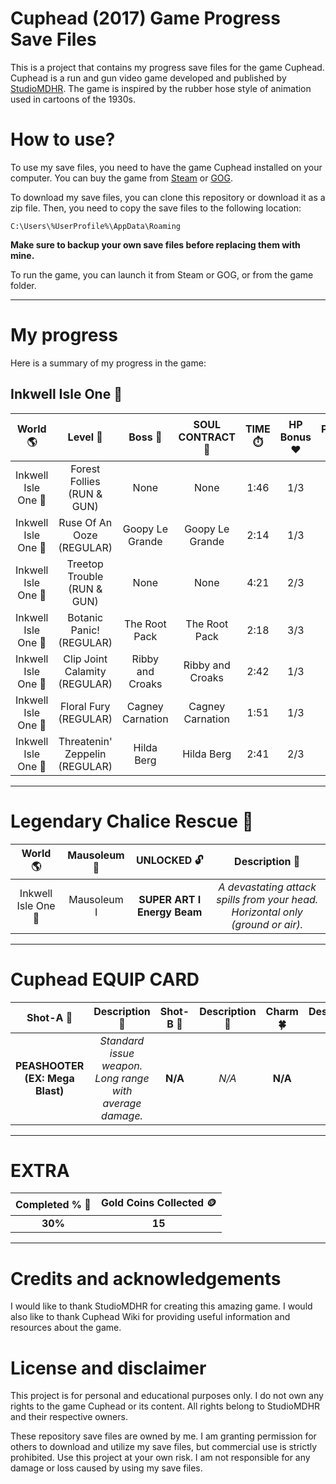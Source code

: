 # Cuphead (2017) Game Progress Save Files
This is a project that contains my progress save files for the game Cuphead. Cuphead is a run and gun video game developed and published by <a href="https://studiomdhr.com" target="_blank" rel="noopener noreferrer">StudioMDHR</a>. The game is inspired by the rubber hose style of animation used in cartoons of the 1930s.

# How to use?
To use my save files, you need to have the game Cuphead installed on your computer. You can buy the game from <a href="https://store.steampowered.com/app/268910/Cuphead" target="_blank" rel="noopener noreferrer">Steam</a> or <a href="https://www.gog.com/game/cuphead" target="_blank" rel="noopener noreferrer">GOG</a>.

To download my save files, you can clone this repository or download it as a zip file. Then, you need to copy the save files to the following location:

```C:\Users\%UserProfile%\AppData\Roaming```

**Make sure to backup your own save files before replacing them with mine.**

To run the game, you can launch it from Steam or GOG, or from the game folder.

---
# My progress

Here is a summary of my progress in the game:

## Inkwell Isle One 🌳
| World 🌎 		| Level 🏁 				| Boss 👹 		| SOUL CONTRACT 📜 	| TIME ⏱️ 	| HP Bonus ❤️ 	| Parry ✋ 	| Gold Coins 🪙 	| Skill Level 🌟 	| GRADE 🏆 |
| :------: 		| :------: 				| :-----: 		| :--------------: 	| :------: 	| :--------: 	| :-----: 	| :----------: 		| :----------: 		| :-------: |
| Inkwell Isle One 🌳 	| Forest Follies (RUN & GUN) 		| None 			| None 			| 1:46 		| 1/3 		| 3/3		| 5/5 			| ⭐⭐ 		| A- |
| Inkwell Isle One 🌳 	| Ruse Of An Ooze (REGULAR) 		| Goopy Le Grande 	| Goopy Le Grande 	| 2:14 		| 1/3 		| 0/3 		| 5/6			| ⭐⭐			| C+ |
| Inkwell Isle One 🌳	| Treetop Trouble (RUN & GUN) 			| None					| None					| 4:21			| 2/3			| 3/3			| 5/5					| ⭐⭐					| B	 |
| Inkwell Isle One 🌳 	| Botanic Panic! (REGULAR) 		| The Root Pack 	| The Root Pack 	| 2:18 		| 3/3 		| 3/3 		| 6/6 			| ⭐⭐ 		| A  |
| Inkwell Isle One 🌳	| Clip Joint Calamity (REGULAR) 		| Ribby and Croaks		| Ribby and Croaks		| 2:42			| 1/3			| 0/3			| 5/6					| ⭐⭐					| C  |
| Inkwell Isle One 🌳	| Floral Fury (REGULAR) 		| Cagney Carnation		| Cagney Carnation		| 1:51			| 1/3			| 2/3			| 6/6					| ⭐⭐					| B  |
| Inkwell Isle One 🌳	| Threatenin' Zeppelin (REGULAR) 		| Hilda Berg		| Hilda Berg		| 2:41			| 2/3			| 2/3			| 6/6					| ⭐⭐					| B  |
---
# Legendary Chalice Rescue 🕍

| World 🌎 		| Mausoleum 🕍 	| UNLOCKED 🔓   | Description 📝 |
| :------: 		| :----------: 	| :---------:   | :---------: 	|
| Inkwell Isle One 🌳 	| Mausoleum I 	| **SUPER ART I Energy Beam** | *A devastating attack spills from your head. Horizontal only (ground or air).* |
---

# Cuphead EQUIP CARD

|Shot-A 🔫  		| Description 📝  		| Shot-B 🔫  		| Description 📝  		| Charm 🍀  		| Description 📝  		|
|:------: 		| :------: 		| :------: 		| :------: 		| :------: 		| :------: 		|
|**PEASHOOTER (EX: Mega Blast)**| *Standard issue weapon. Long range with average damage.*| **N/A** | *N/A* | **N/A** | *N/A* |
---

# EXTRA
| **Completed % 💯** |  Gold Coins Collected 🪙 |
|:------: | :------: |
| **30%** |**15** |

---
# Credits and acknowledgements
I would like to thank StudioMDHR for creating this amazing game. I would also like to thank Cuphead Wiki for providing useful information and resources about the game.

# License and disclaimer
This project is for personal and educational purposes only. I do not own any rights to the game Cuphead or its content. All rights belong to StudioMDHR and their respective owners.

These repository save files are owned by me. I am granting permission for others to download and utilize my save files, but commercial use is strictly prohibited.
Use this project at your own risk.
I am not responsible for any damage or loss caused by using my save files.
